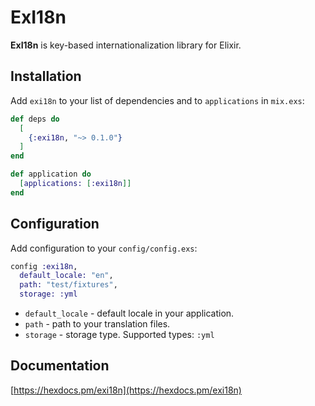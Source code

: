 # ExI18n

**ExI18n** is key-based internationalization library for Elixir.

## Installation

Add `exi18n` to your list of dependencies and to `applications` in `mix.exs`:

```elixir
def deps do
  [
    {:exi18n, "~> 0.1.0"}
  ]
end

def application do
  [applications: [:exi18n]]
end
```

## Configuration

Add configuration to your `config/config.exs`:

```elixir
config :exi18n,
  default_locale: "en",
  path: "test/fixtures",
  storage: :yml
```
  - `default_locale` - default locale in your application.
  - `path` - path to your translation files.
  - `storage` - storage type. Supported types: `:yml`

## Documentation

[https://hexdocs.pm/exi18n](https://hexdocs.pm/exi18n)
